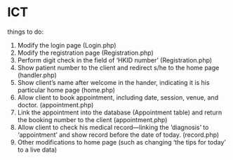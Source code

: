 # ICT
things to do:
1. Modify the login page (Login.php)
2. Modify the registration page (Registration.php)
3. Perform digit check in the field of ‘HKID number’ (Registration.php)
4. Show patient number to the client and redirect s/he to the home page (handler.php)
5. Show client’s name after welcome in the hander, indicating it is his particular home page (home.php)
6. Allow client to book appointment, including date, session, venue, and doctor. (appointment.php)
7. Link the appointment into the database (Appointment table) and return the booking number to the client (appointment.php)
8. Allow client to check his medical record—linking the ‘diagnosis’ to ‘appointment’ and show record before the date of today. (record.php) 
9. Other modifications to home page (such as changing ‘the tips for today’ to a live data)
